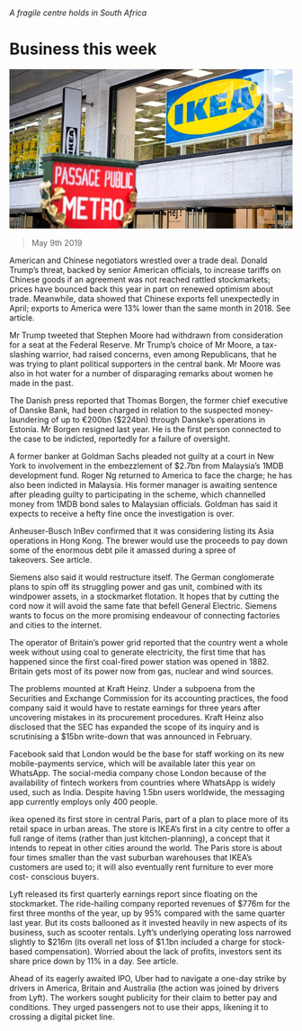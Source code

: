###### A fragile centre holds in South Africa

# Business this week 

![image](images/20190511_WWP001_0.jpg) 

> May 9th 2019 

American and Chinese negotiators wrestled over a trade deal. Donald Trump’s threat, backed by senior American officials, to increase tariffs on Chinese goods if an agreement was not reached rattled stockmarkets; prices have bounced back this year in part on renewed optimism about trade. Meanwhile, data showed that Chinese exports fell unexpectedly in April; exports to America were 13% lower than the same month in 2018. See article. 

Mr Trump tweeted that Stephen Moore had withdrawn from consideration for a seat at the Federal Reserve. Mr Trump’s choice of Mr Moore, a tax-slashing warrior, had raised concerns, even among Republicans, that he was trying to plant political supporters in the central bank. Mr Moore was also in hot water for a number of disparaging remarks about women he made in the past.  

The Danish press reported that Thomas Borgen, the former chief executive of Danske Bank, had been charged in relation to the suspected money-laundering of up to €200bn ($224bn) through Danske’s operations in Estonia. Mr Borgen resigned last year. He is the first person connected to the case to be indicted, reportedly for a failure of oversight. 

A former banker at Goldman Sachs pleaded not guilty at a court in New York to involvement in the embezzlement of $2.7bn from Malaysia’s 1MDB development fund. Roger Ng returned to America to face the charge; he has also been indicted in Malaysia. His former manager is awaiting sentence after pleading guilty to participating in the scheme, which channelled money from 1MDB bond sales to Malaysian officials. Goldman has said it expects to receive a hefty fine once the investigation is over. 

Anheuser-Busch InBev confirmed that it was considering listing its Asia operations in Hong Kong. The brewer would use the proceeds to pay down some of the enormous debt pile it amassed during a spree of takeovers. See article. 

Siemens also said it would restructure itself. The German conglomerate plans to spin off its struggling power and gas unit, combined with its windpower assets, in a stockmarket flotation. It hopes that by cutting the cord now it will avoid the same fate that befell General Electric. Siemens wants to focus on the more promising endeavour of connecting factories and cities to the internet. 

The operator of Britain’s power grid reported that the country went a whole week without using coal to generate electricity, the first time that has happened since the first coal-fired power station was opened in 1882. Britain gets most of its power now from gas, nuclear and wind sources. 

The problems mounted at Kraft Heinz. Under a subpoena from the Securities and Exchange Commission for its accounting practices, the food company said it would have to restate earnings for three years after uncovering mistakes in its procurement procedures. Kraft Heinz also disclosed that the SEC has expanded the scope of its inquiry and is scrutinising a $15bn write-down that was announced in February. 

Facebook said that London would be the base for staff working on its new mobile-payments service, which will be available later this year on WhatsApp. The social-media company chose London because of the availability of fintech workers from countries where WhatsApp is widely used, such as India. Despite having 1.5bn users worldwide, the messaging app currently employs only 400 people. 

 ikea opened its first store in central Paris, part of a plan to place more of its retail space in urban areas. The store is IKEA’s first in a city centre to offer a full range of items (rather than just kitchen-planning), a concept that it intends to repeat in other cities around the world. The Paris store is about four times smaller than the vast suburban warehouses that IKEA’s customers are used to; it will also eventually rent furniture to ever more cost- conscious buyers. 

Lyft released its first quarterly earnings report since floating on the stockmarket. The ride-hailing company reported revenues of $776m for the first three months of the year, up by 95% compared with the same quarter last year. But its costs ballooned as it invested heavily in new aspects of its business, such as scooter rentals. Lyft’s underlying operating loss narrowed slightly to $216m (its overall net loss of $1.1bn included a charge for stock-based compensation). Worried about the lack of profits, investors sent its share price down by 11% in a day. See article. 

Ahead of its eagerly awaited IPO, Uber had to navigate a one-day strike by drivers in America, Britain and Australia (the action was joined by drivers from Lyft). The workers sought publicity for their claim to better pay and conditions. They urged passengers not to use their apps, likening it to crossing a digital picket line. 

